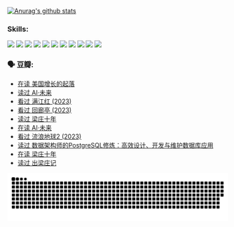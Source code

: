 
[![Anurag's github stats](https://github-readme-stats.vercel.app/api?username=w940853815)](https://github.com/anuraghazra/github-readme-stats)

### Skills:

<code><img height="32" src="https://cdn.jsdelivr.net/npm/simple-icons@v5/icons/python.svg"></code>
<code><img height="32" src="https://cdn.jsdelivr.net/npm/simple-icons@v5/icons/javascript.svg"></code>
<code><img height="32" src="https://cdn.jsdelivr.net/npm/simple-icons@v5/icons/django.svg"></code>
<code><img height="32" src="https://cdn.jsdelivr.net/npm/simple-icons@v5/icons/flask.svg"></code>
<code><img height="32" src="https://cdn.jsdelivr.net/npm/simple-icons@v5/icons/vuetify.svg"></code>
<code><img height="32" src="https://cdn.jsdelivr.net/npm/simple-icons@v5/icons/git.svg"></code>
<code><img height="32" src="https://cdn.jsdelivr.net/npm/simple-icons@v5/icons/docker.svg"></code>
<code><img height="32" src="https://cdn.jsdelivr.net/npm/simple-icons@v5/icons/postgresql.svg"></code>
<code><img height="32" src="https://cdn.jsdelivr.net/npm/simple-icons@v5/icons/elasticsearch.svg"></code>
<code><img height="32" src="https://cdn.jsdelivr.net/npm/simple-icons@v5/icons/macos.svg"></code>
<code><img height="32" src="https://cdn.jsdelivr.net/npm/simple-icons@v5/icons/linux.svg"></code>

### 🗣 豆瓣:

<!-- DOUBAN-ACTIVITIES:START -->
- [在读 美国增长的起落](https://www.douban.com/people/136069238/status/4220055912/?_i=83548769)
- [读过 AI·未来](https://www.douban.com/people/136069238/status/4220054171/?_i=83548769)
- [看过 满江红‎ (2023)](https://www.douban.com/people/136069238/status/4219146433/?_i=83548769)
- [看过 回廊亭‎ (2023)](https://www.douban.com/people/136069238/status/4215992758/?_i=83548769)
- [读过 梁庄十年](https://www.douban.com/people/136069238/status/4206664969/?_i=83548769)
- [在读 AI·未来](https://www.douban.com/people/136069238/status/4206653520/?_i=83548769)
- [看过 流浪地球2‎ (2023)](https://www.douban.com/people/136069238/status/4199558549/?_i=83548769)
- [读过 数据架构师的PostgreSQL修炼：高效设计、开发与维护数据库应用](https://www.douban.com/people/136069238/status/4199451104/?_i=83548769)
- [在读 梁庄十年](https://www.douban.com/people/136069238/status/4198822794/?_i=83548769)
- [读过 出梁庄记](https://www.douban.com/people/136069238/status/4198821001/?_i=83548769)
<!-- DOUBAN-ACTIVITIES:END -->


![Snake animation](https://raw.githubusercontent.com/w940853815/w940853815/output/github-contribution-grid-snake.svg)

<!--
**w940853815/w940853815** is a ✨ _special_ ✨ repository because its `README.md` (this file) appears on your GitHub profile.

Here are some ideas to get you started:

- 🔭 I’m currently working on ...
- 🌱 I’m currently learning ...
- 👯 I’m looking to collaborate on ...
- 🤔 I’m looking for help with ...
- 💬 Ask me about ...
- 📫 How to reach me: ...
- 😄 Pronouns: ...
- ⚡ Fun fact: ...
-->
